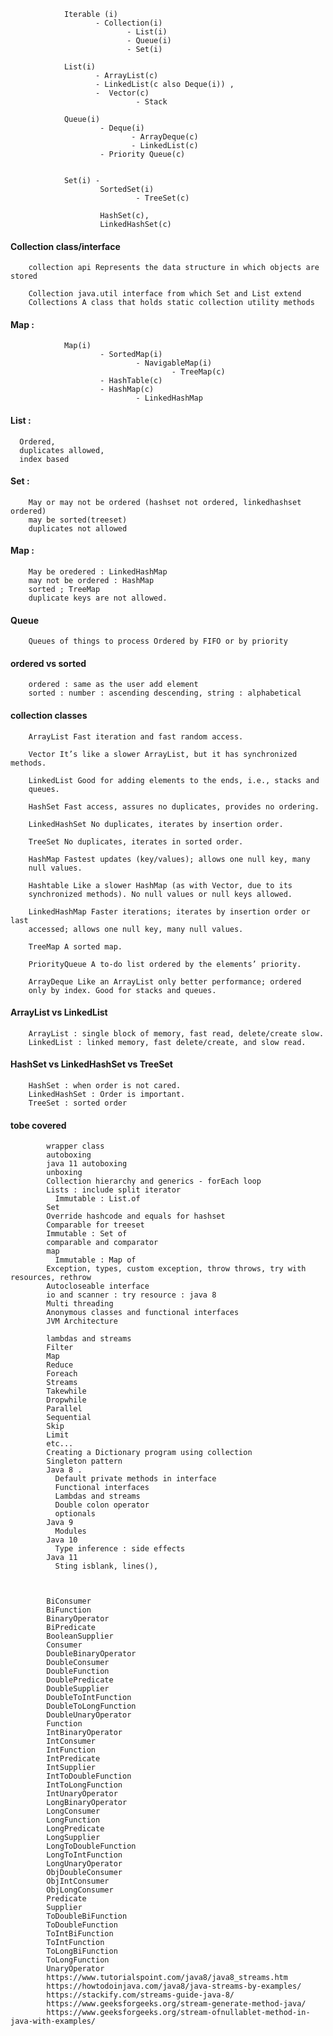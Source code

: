                 Iterable (i)  
                       - Collection(i)
                              - List(i) 
                              - Queue(i) 
                              - Set(i)

                List(i) 
                       - ArrayList(c)
                       - LinkedList(c also Deque(i)) , 
                       -  Vector(c)
                                - Stack

                Queue(i) 
                        - Deque(i)
                               - ArrayDeque(c)
                               - LinkedList(c)
                        - Priority Queue(c)

                                       
                Set(i) - 
                        SortedSet(i)
                                - TreeSet(c)

                        HashSet(c), 
                        LinkedHashSet(c)

#### Collection class/interface

        collection api Represents the data structure in which objects are stored

        Collection java.util interface from which Set and List extend
        Collections A class that holds static collection utility methods

#### Map : 

                Map(i) 
                        - SortedMap(i)
                                - NavigableMap(i)
                                        - TreeMap(c)
                        - HashTable(c)
                        - HashMap(c)
                                - LinkedHashMap
        
#### List : 

      Ordered, 
      duplicates allowed, 
      index based


#### Set  :
        
        May or may not be ordered (hashset not ordered, linkedhashset ordered)
        may be sorted(treeset) 
        duplicates not allowed

#### Map : 

        May be oredered : LinkedHashMap
        may not be ordered : HashMap
        sorted ; TreeMap 
        duplicate keys are not allowed.

#### Queue

        Queues of things to process Ordered by FIFO or by priority

#### ordered vs sorted

        ordered : same as the user add element 
        sorted : number : ascending descending, string : alphabetical

#### collection classes


        ArrayList Fast iteration and fast random access.

        Vector It’s like a slower ArrayList, but it has synchronized methods.

        LinkedList Good for adding elements to the ends, i.e., stacks and
        queues.

        HashSet Fast access, assures no duplicates, provides no ordering.

        LinkedHashSet No duplicates, iterates by insertion order.

        TreeSet No duplicates, iterates in sorted order.

        HashMap Fastest updates (key/values); allows one null key, many
        null values.

        Hashtable Like a slower HashMap (as with Vector, due to its
        synchronized methods). No null values or null keys allowed.

        LinkedHashMap Faster iterations; iterates by insertion order or last
        accessed; allows one null key, many null values.

        TreeMap A sorted map.

        PriorityQueue A to-do list ordered by the elements’ priority.

        ArrayDeque Like an ArrayList only better performance; ordered
        only by index. Good for stacks and queues.


#### ArrayList vs LinkedList

        ArrayList : single block of memory, fast read, delete/create slow.
        LinkedList : linked memory, fast delete/create, and slow read.

#### HashSet vs LinkedHashSet vs TreeSet

        HashSet : when order is not cared. 
        LinkedHashSet : Order is important. 
        TreeSet : sorted order

#### tobe covered

            wrapper class
            autoboxing
            java 11 autoboxing
            unboxing
            Collection hierarchy and generics - forEach loop
            Lists : include split iterator
              Immutable : List.of
            Set
            Override hashcode and equals for hashset
            Comparable for treeset
            Immutable : Set of
            comparable and comparator
            map
              Immutable : Map of
            Exception, types, custom exception, throw throws, try with resources, rethrow
            Autocloseable interface
            io and scanner : try resource : java 8
            Multi threading
            Anonymous classes and functional interfaces
            JVM Architecture

            lambdas and streams
            Filter
            Map
            Reduce
            Foreach
            Streams
            Takewhile
            Dropwhile
            Parallel
            Sequential
            Skip
            Limit
            etc...
            Creating a Dictionary program using collection
            Singleton pattern
            Java 8 . 
              Default private methods in interface
              Functional interfaces
              Lambdas and streams
              Double colon operator
              optionals
            Java 9
              Modules
            Java 10
              Type inference : side effects
            Java 11
              Sting isblank, lines(), 



            BiConsumer
            BiFunction
            BinaryOperator
            BiPredicate
            BooleanSupplier
            Consumer
            DoubleBinaryOperator
            DoubleConsumer
            DoubleFunction
            DoublePredicate
            DoubleSupplier
            DoubleToIntFunction
            DoubleToLongFunction
            DoubleUnaryOperator
            Function
            IntBinaryOperator
            IntConsumer
            IntFunction
            IntPredicate
            IntSupplier
            IntToDoubleFunction
            IntToLongFunction
            IntUnaryOperator
            LongBinaryOperator
            LongConsumer
            LongFunction
            LongPredicate
            LongSupplier
            LongToDoubleFunction
            LongToIntFunction
            LongUnaryOperator
            ObjDoubleConsumer
            ObjIntConsumer
            ObjLongConsumer
            Predicate
            Supplier
            ToDoubleBiFunction
            ToDoubleFunction
            ToIntBiFunction
            ToIntFunction
            ToLongBiFunction
            ToLongFunction
            UnaryOperator
            https://www.tutorialspoint.com/java8/java8_streams.htm
            https://howtodoinjava.com/java8/java-streams-by-examples/
            https://stackify.com/streams-guide-java-8/
            https://www.geeksforgeeks.org/stream-generate-method-java/
            https://www.geeksforgeeks.org/stream-ofnullablet-method-in-java-with-examples/
